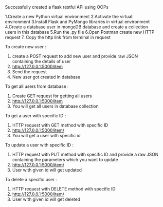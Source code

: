 Successfully created a flask restful API using OOPs 

1.Create a new Python virtual environment
2.Activate the virtual environment
3.Install Flask and PyMongo libraries in virtual environment
4.Create a database user in mongoDB database and create a collection users in this database
5.Run the .py file
6.Open Postman create new HTTP request
7. Copy the http link from terminal in request

To create new user :
  1. create a POST request to add new user and provide raw JSON containing the details of user
  2. http://127.0.0.1:5000/item
  3. Send the request
  4. New user got created in database

To get all users from database :
  1. Create GET request for getting all users
  2. http://127.0.0.1:5000/item
  3. You will get all users in database collection

To get a user with specific ID :
  1. HTTP request with GET method with specific ID
  2. http://127.0.0.1:5000/item/<id>
  3. You will get a user with specific id

To update a user with specific ID :
  1. HTTP request with PUT method with specific ID and provide a raw JSON containing the parameters which you want to update 
  2. http://127.0.0.1:5000/item/<id>
  3. User with given id will get updated

To delete a specific user :
  1. HTTP request with DELETE method with specific ID 
  2. http://127.0.0.1:5000/item/<id>
  3. User with given id will get deleted





  
